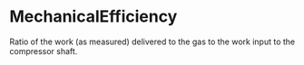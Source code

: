 MechanicalEfficiency
====================

Ratio of the work (as measured) delivered to the gas to the work input to the compressor shaft.
